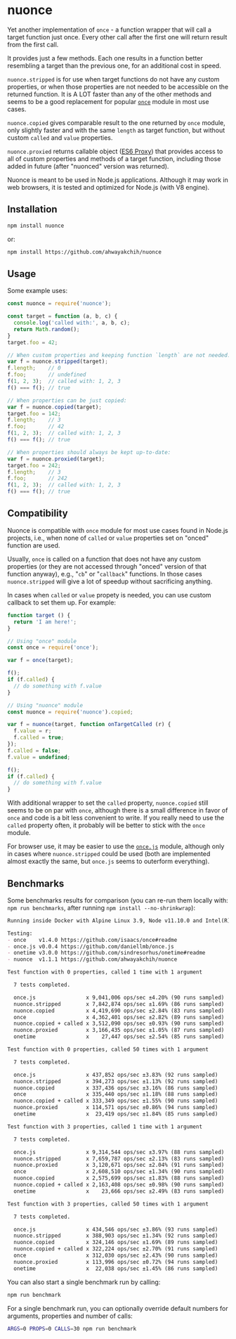 nuonce
======

Yet another implementation of `once` - a function wrapper that will call a target function just once. Every other call after the first one will return result from the first call.

It provides just a few methods. Each one results in a function better resembling a target than the previous one, for an additional cost in speed.

`nuonce.stripped` is for use when target functions do not have any custom properties, or when those properties are not needed to be accessible on the returned function. It is A LOT faster than any of the other methods and seems to be a good replacement for popular [`once`](https://github.com/isaacs/once) module in most use cases.

`nuonce.copied` gives comparable result to the one returned by `once` module, only slightly faster and with the same `length` as target function, but without custom `called` and `value` properties.

`nuonce.proxied` returns callable object ([ES6 Proxy](https://developer.mozilla.org/en/docs/Web/JavaScript/Reference/Global_Objects/Proxy)) that provides access to all of custom properties and methods of a target function, including those added in future (after "nuonced" version was returned).

Nuonce is meant to be used in Node.js applications. Although it may work in web browsers, it is tested and optimized for Node.js (with V8 engine).


## Installation

```sh
npm install nuonce
```

or:

```sh
npm install https://github.com/ahwayakchih/nuonce
```


## Usage

Some example uses:

```js
const nuonce = require('nuonce');

const target = function (a, b, c) {
  console.log('called with:', a, b, c);
  return Math.random();
}
target.foo = 42;

// When custom properties and keeping function `length` are not needed:
var f = nuonce.stripped(target);
f.length;    // 0
f.foo;       // undefined
f(1, 2, 3);  // called with: 1, 2, 3
f() === f(); // true

// When properties can be just copied:
var f = nuonce.copied(target);
target.foo = 142;
f.length;    // 3
f.foo;       // 42
f(1, 2, 3);  // called with: 1, 2, 3
f() === f(); // true

// When properties should always be kept up-to-date:
var f = nuonce.proxied(target);
target.foo = 242;
f.length;    // 3
f.foo;       // 242
f(1, 2, 3);  // called with: 1, 2, 3
f() === f(); // true
```


## Compatibility

Nuonce is compatible with `once` module for most use cases found in Node.js projects, i.e., when none of `called` or `value` properties set on "onced" function are used.

Usually, `once` is called on a function that does not have any custom properties (or they are not accessed through "onced" version of that function anyway), e.g., "`cb`" or "`callback`" functions. In those cases `nuonce.stripped` will give a lot of speedup without sacrificing anything.

In cases when `called` or `value` propety is needed, you can use custom callback to set them up. For example:

```js
function target () {
  return 'I am here!';
}

// Using "once" module
const once = require('once');

var f = once(target);

f();
if (f.called) {
  // do something with f.value
}

// Using "nuonce" module
const nuonce = require('nuonce').copied;

var f = nuonce(target, function onTargetCalled (r) {
  f.value = r;
  f.called = true;
});
f.called = false;
f.value = undefined;

f();
if (f.called) {
  // do something with f.value
}
```

With additional wrapper to set the `called` property, `nuonce.copied` still seems to be on par with `once`, although there is a small difference in favor of `once` and code is a bit less convenient to write. If you really need to use the `called` property often, it probably will be better to stick with the `once` module.

For browser use, it may be easier to use the [`once.js`](https://github.com/daniellmb/once.js) module, although only in cases where `nuonce.stripped` could be used (both are implemented almost exactly the same, but `once.js` seems to outerform everything).


## Benchmarks

Some benchmarks results for comparison (you can re-run them locally with: `npm run benchmarks`, after running `npm install --no-shrinkwrap`):

```markdown
Running inside Docker with Alpine Linux 3.9, Node v11.10.0 and Intel(R) Core(TM) i7-3537U CPU @ 2.00GHz x 4

Testing:
- once    v1.4.0 https://github.com/isaacs/once#readme           
- once.js v0.0.4 https://github.com/daniellmb/once.js            
- onetime v3.0.0 https://github.com/sindresorhus/onetime#readme  
- nuonce  v1.1.1 https://github.com/ahwayakchih/nuonce           

Test function with 0 properties, called 1 time with 1 argument

  7 tests completed.

  once.js                x 9,041,006 ops/sec ±4.20% (90 runs sampled)
  nuonce.stripped        x 7,842,874 ops/sec ±1.69% (86 runs sampled)
  nuonce.copied          x 4,419,690 ops/sec ±2.84% (83 runs sampled)
  once                   x 4,362,401 ops/sec ±2.82% (89 runs sampled)
  nuonce.copied + called x 3,512,090 ops/sec ±0.93% (90 runs sampled)
  nuonce.proxied         x 3,166,435 ops/sec ±1.05% (87 runs sampled)
  onetime                x    27,447 ops/sec ±2.54% (85 runs sampled)

Test function with 0 properties, called 50 times with 1 argument

  7 tests completed.

  once.js                x 437,852 ops/sec ±3.83% (92 runs sampled)
  nuonce.stripped        x 394,273 ops/sec ±1.13% (92 runs sampled)
  nuonce.copied          x 337,436 ops/sec ±3.16% (86 runs sampled)
  once                   x 335,440 ops/sec ±1.18% (88 runs sampled)
  nuonce.copied + called x 333,349 ops/sec ±1.55% (90 runs sampled)
  nuonce.proxied         x 114,571 ops/sec ±0.86% (94 runs sampled)
  onetime                x  23,419 ops/sec ±1.84% (85 runs sampled)

Test function with 3 properties, called 1 time with 1 argument

  7 tests completed.

  once.js                x 9,314,544 ops/sec ±3.97% (88 runs sampled)
  nuonce.stripped        x 7,659,787 ops/sec ±2.13% (83 runs sampled)
  nuonce.proxied         x 3,120,671 ops/sec ±2.04% (91 runs sampled)
  once                   x 2,608,510 ops/sec ±1.34% (90 runs sampled)
  nuonce.copied          x 2,575,699 ops/sec ±1.83% (88 runs sampled)
  nuonce.copied + called x 2,163,408 ops/sec ±0.98% (90 runs sampled)
  onetime                x    23,666 ops/sec ±2.49% (83 runs sampled)

Test function with 3 properties, called 50 times with 1 argument

  7 tests completed.

  once.js                x 434,546 ops/sec ±3.86% (93 runs sampled)
  nuonce.stripped        x 388,903 ops/sec ±1.34% (92 runs sampled)
  nuonce.copied          x 324,146 ops/sec ±1.69% (89 runs sampled)
  nuonce.copied + called x 322,224 ops/sec ±2.70% (91 runs sampled)
  once                   x 312,030 ops/sec ±2.43% (90 runs sampled)
  nuonce.proxied         x 113,996 ops/sec ±0.72% (94 runs sampled)
  onetime                x  22,038 ops/sec ±1.45% (86 runs sampled)
```

You can also start a single benchmark run by calling:

```sh
npm run benchmark
```

For a single benchmark run, you can optionally override default numbers for arguments, properties and number of calls:

```sh
ARGS=0 PROPS=0 CALLS=30 npm run benchmark
```
